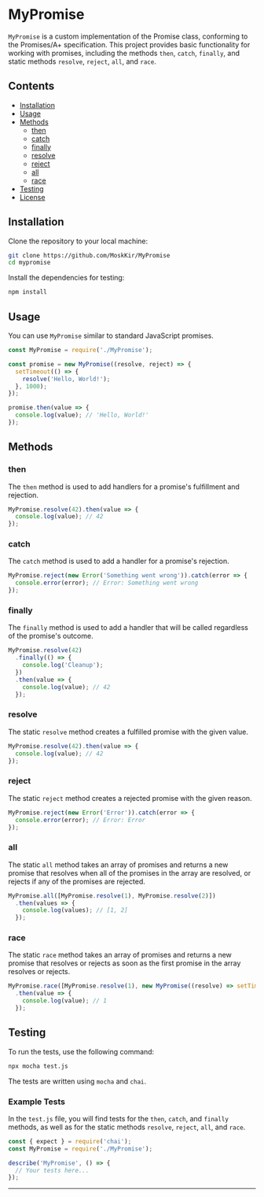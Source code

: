 # MyPromise

`MyPromise` is a custom implementation of the Promise class, conforming to the Promises/A+ specification. This project provides basic functionality for working with promises, including the methods `then`, `catch`, `finally`, and static methods `resolve`, `reject`, `all`, and `race`.

## Contents

- [Installation](#installation)
- [Usage](#usage)
- [Methods](#methods)
  - [then](#then)
  - [catch](#catch)
  - [finally](#finally)
  - [resolve](#resolve)
  - [reject](#reject)
  - [all](#all)
  - [race](#race)
- [Testing](#testing)
- [License](#license)

## Installation

Clone the repository to your local machine:

```sh
git clone https://github.com/MoskKir/MyPromise
cd mypromise
```

Install the dependencies for testing:

```sh
npm install
```

## Usage

You can use `MyPromise` similar to standard JavaScript promises.

```javascript
const MyPromise = require('./MyPromise');

const promise = new MyPromise((resolve, reject) => {
  setTimeout(() => {
    resolve('Hello, World!');
  }, 1000);
});

promise.then(value => {
  console.log(value); // 'Hello, World!'
});
```

## Methods

### then

The `then` method is used to add handlers for a promise's fulfillment and rejection.

```javascript
MyPromise.resolve(42).then(value => {
  console.log(value); // 42
});
```

### catch

The `catch` method is used to add a handler for a promise's rejection.

```javascript
MyPromise.reject(new Error('Something went wrong')).catch(error => {
  console.error(error); // Error: Something went wrong
});
```

### finally

The `finally` method is used to add a handler that will be called regardless of the promise's outcome.

```javascript
MyPromise.resolve(42)
  .finally(() => {
    console.log('Cleanup');
  })
  .then(value => {
    console.log(value); // 42
  });
```

### resolve

The static `resolve` method creates a fulfilled promise with the given value.

```javascript
MyPromise.resolve(42).then(value => {
  console.log(value); // 42
});
```

### reject

The static `reject` method creates a rejected promise with the given reason.

```javascript
MyPromise.reject(new Error('Error')).catch(error => {
  console.error(error); // Error: Error
});
```

### all

The static `all` method takes an array of promises and returns a new promise that resolves when all of the promises in the array are resolved, or rejects if any of the promises are rejected.

```javascript
MyPromise.all([MyPromise.resolve(1), MyPromise.resolve(2)])
  .then(values => {
    console.log(values); // [1, 2]
  });
```

### race

The static `race` method takes an array of promises and returns a new promise that resolves or rejects as soon as the first promise in the array resolves or rejects.

```javascript
MyPromise.race([MyPromise.resolve(1), new MyPromise((resolve) => setTimeout(resolve, 100, 2))])
  .then(value => {
    console.log(value); // 1
  });
```

## Testing

To run the tests, use the following command:

```sh
npx mocha test.js
```

The tests are written using `mocha` and `chai`.

### Example Tests

In the `test.js` file, you will find tests for the `then`, `catch`, and `finally` methods, as well as for the static methods `resolve`, `reject`, `all`, and `race`.

```javascript
const { expect } = require('chai');
const MyPromise = require('./MyPromise');

describe('MyPromise', () => {
  // Your tests here...
});
```

---
